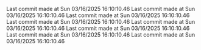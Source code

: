  
Last commit made at Sun 03/16/2025 16:10:10.46 
Last commit made at Sun 03/16/2025 16:10:10.46 
Last commit made at Sun 03/16/2025 16:10:10.46 
Last commit made at Sun 03/16/2025 16:10:10.46 
Last commit made at Sun 03/16/2025 16:10:10.46 
Last commit made at Sun 03/16/2025 16:10:10.46 
Last commit made at Sun 03/16/2025 16:10:10.46 
Last commit made at Sun 03/16/2025 16:10:10.46 

